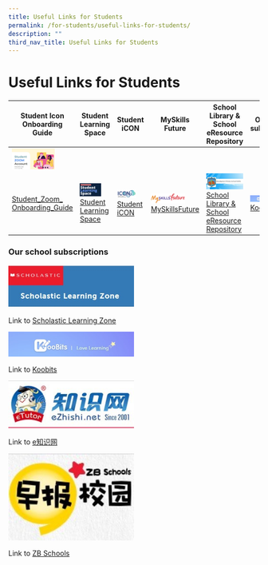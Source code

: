 ```yaml
---
title: Useful Links for Students
permalink: /for-students/useful-links-for-students/
description: ""
third_nav_title: Useful Links for Students
---
```

# **Useful Links for Students**



| Student Icon Onboarding Guide | Student Learning Space | Student iCON |MySkills Future | School Library &amp; School eResource Repository | Our school subscriptions
| -------- | -------- | -------- |-------- | -------- | -------- |
| <img src="/images/Student%20Zoom.jpg" style="width:70%">
[Student_Zoom_<br>Onboarding_Guide](/files/Student_Zoom_Onboarding_Guide.pdf) |<img src="/images/SLS.jpg" style="width:70%"> [Student Learning Space](/for-students/useful-links-for-students/student-learning-space-sls)     | <img src="/images/STudent%20ICON.jpg" style="width:70%">[Student iCON](/for-students/useful-links-for-students/student-icon)     |<img src="/images/Myskillsfuture.png" style="width:70%">[MySkillsFuture](https://go.gov.sg/exploreschools)     | ![](/images/school%20library%20logo.JPG)[School Library &amp; School eResource Repository](https://schoolibrary.moe.edu.sg/woodgrovepri/cgi-bin/spydus.exe/MSGTRN/WPAC/HOME)     | <img src="/images/Koobits.jpg" style="width:70%">[Koobits](https://member.koobits.com/) |



### Our school subscriptions
  
<img src="/images/Scholistic%20Lg%20Zone.jpg" style="width:50%">




Link to [Scholastic Learning Zone](https://slz02.scholasticlearningzone.com/resources/dp-int/dist/#/login3/SGP2V8W)

<img src="/images/Koobits.jpg" style="width:50%">

Link to [Koobits](https://member.koobits.com/)

<img src="/images/eZhishi.jpg" style="width:50%">

Link to [e知识网](https://www.ezhishi.net/Contents/)

<img src="/images/Zhaobao.jpg" style="width:50%">

Link to [ZB Schools](https://www.zbschools.sg/)